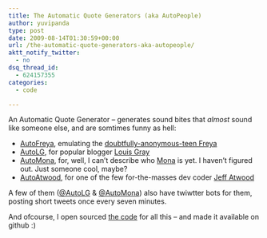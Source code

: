 ```yaml
---
title: The Automatic Quote Generators (aka AutoPeople)
author: yuvipanda
type: post
date: 2009-08-14T01:30:59+00:00
url: /the-automatic-quote-generators-aka-autopeople/
aktt_notify_twitter:
  - no
dsq_thread_id:
  - 624157355
categories:
  - code

---
```

An Automatic Quote Generator &#8211; generates sound bites that _almost_ sound like someone else, and are somtimes funny as hell:

  * [AutoFreya][1], emulating the [doubtfully-anonymous-teen Freya][2]
  * [AutoLG][3], for popular blogger [Louis Gray][4]
  * [AutoMona][5], for, well, I can&#8217;t describe who [Mona][6] is yet. I haven&#8217;t figured out. Just someone cool, maybe?
  * [AutoAtwood][7], for one of the few for-the-masses dev coder [Jeff Atwood][8]

A few of them ([@AutoLG][9] & [@AutoMona][10]) also have twiwtter bots for them, posting short tweets once every seven minutes.

And ofcourse, I open sourced [the code][11] for all this &#8211; and made it available on github :)

 [1]: http://yuvisense.net/autofreya
 [2]: http://freya.in
 [3]: http://yuvisense.net/autolg
 [4]: http://louisgray.com
 [5]: http://yuvisense.net/automona
 [6]: http://pixelbits.wordpress.com
 [7]: http://yuvisense.net/autoatwood
 [8]: http://codinghorror.com
 [9]: http://twitter.com/autolg
 [10]: http://twitter.com/automona
 [11]: http://github.com/yuvipanda/frailgrey